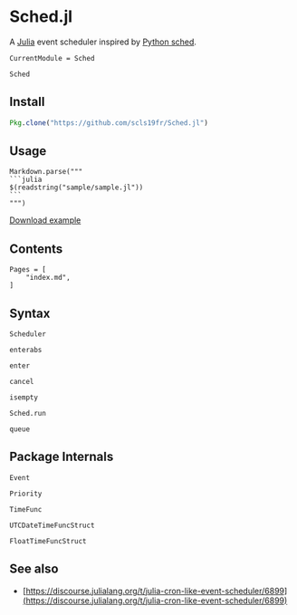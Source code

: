 # Sched.jl

A [Julia](https://julialang.org/) event scheduler inspired by [Python sched](https://docs.python.org/3/library/sched.html).

```@meta
CurrentModule = Sched
```

```@docs
Sched
```

## Install

```julia
Pkg.clone("https://github.com/scls19fr/Sched.jl")
```

## Usage

````@eval
Markdown.parse("""
```julia
$(readstring("sample/sample.jl"))
```
""")
````
[Download example](sample/sample.jl)

## Contents

```@contents
Pages = [
    "index.md",
]
```

## Syntax

```@docs
Scheduler
```

```@docs
enterabs
```

```@docs
enter
```

```@docs
cancel
```

```@docs
isempty
```

```@docs
Sched.run
```

```@docs
queue
```

## Package Internals
```@docs
Event
```

```@docs
Priority
```

```@docs
TimeFunc
```

```@docs
UTCDateTimeFuncStruct
```

```@docs
FloatTimeFuncStruct
```

## See also
 - [https://discourse.julialang.org/t/julia-cron-like-event-scheduler/6899](https://discourse.julialang.org/t/julia-cron-like-event-scheduler/6899)
